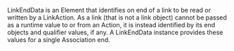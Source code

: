LinkEndData is an Element that identifies on end of a link to be read or written by a LinkAction. As a link (that is not a link object) cannot be passed as a runtime value to or from an Action, it is instead identified by its end objects and qualifier values, if any. A LinkEndData instance provides these values for a single Association end.